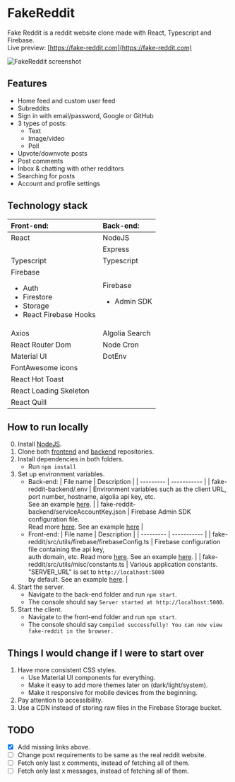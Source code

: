 # FakeReddit

Fake Reddit is a reddit website clone made with React, Typescript and Firebase.<br>
Live preview: [https://fake-reddit.com](https://fake-reddit.com)

![FakeReddit screenshot](https://i.imgur.com/O3OPruB.png)

## Features

-   Home feed and custom user feed
-   Subreddits
-   Sign in with email/password, Google or GitHub
-   3 types of posts:
    -   Text
    -   Image/video
    -   Poll
-   Upvote/downvote posts
-   Post comments
-   Inbox & chatting with other redditors
-   Searching for posts
-   Account and profile settings

## Technology stack

| Front-end:                                                                                    | Back-end:                           |
| :-------------------------------------------------------------------------------------------- | :---------------------------------- |
| React                                                                                         | NodeJS                              |
|                                                                                               | Express                             |
| Typescript                                                                                    | Typescript                          |
| Firebase<ul><li>Auth</li><li>Firestore</li><li>Storage</li><li>React Firebase Hooks</li></ul> | Firebase<ul><li>Admin SDK</li></ul> |
| Axios                                                                                         | Algolia Search                      |
| React Router Dom                                                                              | Node Cron                           |
| Material UI                                                                                   | DotEnv                              |
| FontAwesome icons                                                                             |
| React Hot Toast                                                                               |
| React Loading Skeleton                                                                        |
| React Quill                                                                                   |

## How to run locally

0. Install [NodeJS](https://nodejs.org/en/).
1. Clone both [frontend](https://github.com/DoubleDebug/fake-reddit) and [backend](https://github.com/DoubleDebug/fake-reddit-backend) repositories.
2. Install dependencies in both folders.
    - Run `npm install`
3. Set up environment variables.
    - Back-end:
      | File name | Description |
      | --------- | ----------- |
      | fake-reddit-backend/.env | Environment variables such as the client URL, <br> port number, hostname, algolia api key, etc. <br> See an example [here](https://github.com/DoubleDebug/fake-reddit-backend/blob/master/docs/environment-config-templates/.env). |
      | fake-reddit-backend/serviceAccountKey.json | Firebase Admin SDK configuration file. <br> Read more [here](https://firebase.google.com/docs/admin/setup). See an example [here](https://github.com/DoubleDebug/fake-reddit-backend/blob/master/docs/environment-config-templates/serviceAccountKey.json) |
    - Front-end:
      | File name | Description |
      | --------- | ----------- |
      | fake-reddit/src/utils/firebase/firebaseConfig.ts | Firebase configuration file containing the api key, <br> auth domain, etc. Read more [here](https://firebase.google.com/docs/web/setup). See an example [here](https://github.com/DoubleDebug/fake-reddit/blob/master/src/utils/firebase/firebaseConfig.ts). |
      | fake-reddit/src/utils/misc/constants.ts | Various application constants. <br> "SERVER_URL" is set to `http://localhost:5000` <br> by default. See an example [here](https://github.com/DoubleDebug/fake-reddit/blob/master/src/utils/misc/constants.ts). |
4. Start the server.
    - Navigate to the back-end folder and run `npm start`.
    - The console should say `Server started at http://localhost:5000`.
5. Start the client.
    - Navigate to the front-end folder and run `npm start`.
    - The console should say `Compiled successfully! You can now view fake-reddit in the browser.`

## Things I would change if I were to start over

1. Have more consistent CSS styles.
    - Use Material UI components for everything.
    - Make it easy to add more themes later on (dark/light/system).
    - Make it responsive for mobile devices from the beginning.
2. Pay attention to accessibility.
3. Use a CDN instead of storing raw files in the Firebase Storage bucket.

## TODO

-   [x] Add missing links above.
-   [ ] Change post requirements to be same as the real reddit website.
-   [ ] Fetch only last x comments, instead of fetching all of them.
-   [ ] Fetch only last x messages, instead of fetching all of them.
